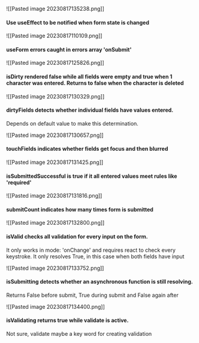 ![[Pasted image 20230817135238.png]]
#### Use useEffect to be notified when form state is changed

![[Pasted image 20230817110109.png]]

#### useForm errors caught in errors array 'onSubmit'

![[Pasted image 20230817125826.png]]

#### isDirty rendered false while all fields were empty and true when 1 character was entered. Returns to false when the character is deleted

![[Pasted image 20230817130329.png]]

#### dirtyFields detects whether individual fields have values entered. 
Depends on default value to make this determination.


![[Pasted image 20230817130657.png]]

#### touchFields indicates whether fields get focus and then blurred

![[Pasted image 20230817131425.png]]
#### isSubmittedSuccessful is true if it all entered values meet rules like 'required'

![[Pasted image 20230817131816.png]]
#### submitCount indicates how many times form is submitted

![[Pasted image 20230817132800.png]]
#### isValid checks all validation for every input on the form.
It only works in mode: 'onChange' and requires react to check every keystroke. It only resolves True, in this case when both fields have input

![[Pasted image 20230817133752.png]]
#### isSubmitting detects whether an asynchronous function is still resolving. 
Returns False before submit, True during submit and False again after

![[Pasted image 20230817134400.png]]
#### isValidating returns true while validate is active. 
Not sure, validate maybe a key word for creating validation
